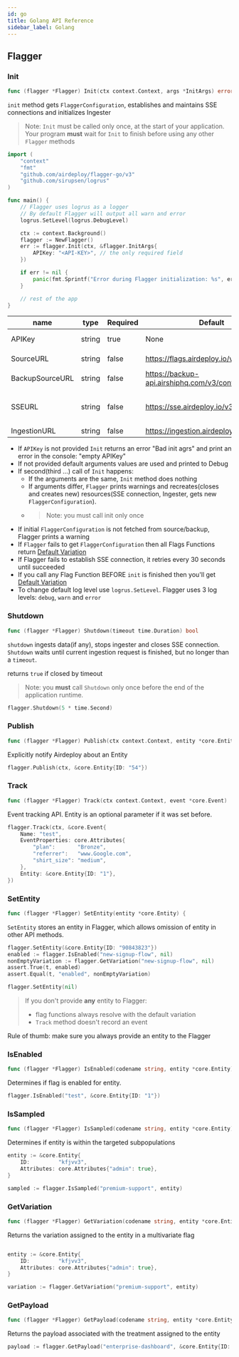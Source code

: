 ```yaml
---
id: go
title: Golang API Reference
sidebar_label: Golang
---
```


## Flagger

### Init

```go
func (flagger *Flagger) Init(ctx context.Context, args *InitArgs) error
```

`init` method gets `FlaggerConfiguration`, establishes and maintains SSE connections and initializes Ingester

> Note: `Init` must be called only once, at the start of your application.
> Your program **must** wait for `Init` to finish before using any other `Flagger` methods

```go
import (
	"context"
	"fmt"
	"github.com/airdeploy/flagger-go/v3"
	"github.com/sirupsen/logrus"
)

func main() {
    // Flagger uses logrus as a logger
    // By default Flagger will output all warn and error
	logrus.SetLevel(logrus.DebugLevel)

	ctx := context.Background()
	flagger := NewFlagger()
	err := flagger.Init(ctx, &flagger.InitArgs{
		APIKey: "<API-KEY>", // the only required field
	})

	if err != nil {
		panic(fmt.Sprintf("Error during Flagger initialization: %s", err))
	}

    // rest of the app
}
```

| name            | type   | Required | Default                                     | Description                                                 |
| --------------- | ------ | -------- | ------------------------------------------- | ----------------------------------------------------------- |
| APIKey          | string | true     | None                                        | API key to an environment                                   |
| SourceURL       | string | false    | https://flags.airdeploy.io/v3/config/       | URL to get `FlaggerConfiguration`                           |
| BackupSourceURL | string | false    | https://backup-api.airshiphq.com/v3/config/ | backup URL to get `FlaggerConfiguration`                    |
| SSEURL          | string | false    | https://sse.airdeploy.io/v3/sse/            | URL for real-time updates of `FlaggerConfiguration` via sse |
| IngestionURL    | string | false    | https://ingestion.airdeploy.io/v3/ingest/   | URL for ingestion                                           |

- If `APIKey` is not provided `Init` returns an error "Bad init agrs" and print an error in the console: "empty APIKey"
- If not provided default arguments values are used and printed to Debug
- If second(third …) call of `Init` happens:
  - If the arguments are the same, `Init` method does nothing
  - If arguments differ, `Flagger` prints warnings and recreates(closes and creates new) resources(SSE connection,
    Ingester, gets new `FlaggerConfiguration`).
  - > Note: you must call init only once
- If initial `FlaggerConfiguration` is not fetched from source/backup, Flagger prints a warning
- If `Flagger` fails to get `FlaggerConfiguration` then all Flags Functions return [Default Variation](../flagger-sdk/default-variation.md)
- If Flagger fails to establish SSE connection, it retries every 30 seconds until succeeded
- If you call any Flag Function BEFORE `init` is finished then you'll get [Default Variation](../flagger-sdk/default-variation.md)
- To change default log level use `logrus.SetLevel`. Flagger uses 3 log levels: `debug`, `warn` and `error`

### Shutdown

```go
func (flagger *Flagger) Shutdown(timeout time.Duration) bool
```

`shutdown` ingests data(if any), stops ingester and closes SSE connection.
`Shutdown` waits until current ingestion request is finished, but no longer than a `timeout`.

returns `true` if closed by timeout

> Note: you **must** call `Shutdown` only once before the end of the application runtime.

```go
flagger.Shutdown(5 * time.Second)
```

### Publish

```go
func (flagger *Flagger) Publish(ctx context.Context, entity *core.Entity)
```

Explicitly notify Airdeploy about an Entity

```go
flagger.Publish(ctx, &core.Entity{ID: "54"})
```

### Track

```go
func (flagger *Flagger) Track(ctx context.Context, event *core.Event)
```

Event tracking API.
Entity is an optional parameter if it was set before.

```go
flagger.Track(ctx, &core.Event{
    Name: "test",
    EventProperties: core.Attributes{
        "plan":       "Bronze",
        "referrer":   "www.Google.com",
        "shirt_size": "medium",
    },
    Entity: &core.Entity{ID: "1"},
})
```

### SetEntity

```go
func (flagger *Flagger) SetEntity(entity *core.Entity) {
```

`SetEntity` stores an entity in Flagger, which allows omission of entity in other API methods.

```go
flagger.SetEntity(&core.Entity{ID: "90843823"})
enabled := flagger.IsEnabled("new-signup-flow", nil)
nonEmptyVariation := flagger.GetVariation("new-signup-flow", nil)
assert.True(t, enabled)
assert.Equal(t, "enabled", nonEmptyVariation)

flagger.SetEntity(nil)
```

> If you don't provide **any** entity to Flagger:
>
> - flag functions always resolve with the default variation
> - `Track` method doesn't record an event

Rule of thumb: make sure you always provide an entity to the Flagger

### IsEnabled

```go
func (flagger *Flagger) IsEnabled(codename string, entity *core.Entity) bool
```

Determines if flag is enabled for entity.

```go
flagger.IsEnabled("test", &core.Entity{ID: "1"})
```

### IsSampled

```go
func (flagger *Flagger) IsSampled(codename string, entity *core.Entity) bool
```

Determines if entity is within the targeted subpopulations

```go
entity := &core.Entity{
    ID:         "kfjvv3",
    Attributes: core.Attributes{"admin": true},
}

sampled := flagger.IsSampled("premium-support", entity)
```

### GetVariation

```go
func (flagger *Flagger) GetVariation(codename string, entity *core.Entity) string
```

Returns the variation assigned to the entity in a multivariate flag

```go

entity := &core.Entity{
    ID:         "kfjvv3",
    Attributes: core.Attributes{"admin": true},
}

variation := flagger.GetVariation("premium-support", entity)
```

### GetPayload

```go
func (flagger *Flagger) GetPayload(codename string, entity *core.Entity) core.Payload
```

Returns the payload associated with the treatment assigned to the entity

```go
payload := flagger.GetPayload("enterprise-dashboard", &core.Entity{ID: "31404847", Type: "Company"})
```
